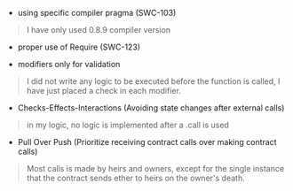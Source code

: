 ﻿

- using specific compiler pragma (SWC-103)
> I have only used 0.8.9 compiler version

- proper use of Require (SWC-123)


- modifiers only for validation
> I did not write any logic to be executed before the function is called, I have just placed a check in each modifier.

- Checks-Effects-Interactions (Avoiding state changes after external calls)
> in my logic, no logic is implemented after a .call is used


- Pull Over Push (Prioritize receiving contract calls over making contract calls)
> Most calls is made by heirs and owners, except for the single instance that the contract sends ether to heirs on the owner's death. 
